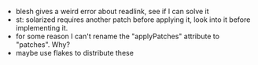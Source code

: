 * blesh gives a weird error about readlink, see if I can solve it
* st: solarized requires another patch before applying it, look into it before implementing it.
* for some reason I can't rename the "applyPatches" attribute to "patches". Why?
* maybe use flakes to distribute these
